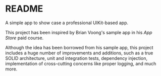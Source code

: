 #  README

A simple app to show case a professional UIKit-based app.

This project has been inspired by Brian Voong's sample app in his _App Store_ paid course.

Although the idea has been borrowed from his sample app, this project includes a huge number of improvements and additions, such as a true SOLID architecture, unit and integration tests, dependency injection, implementation of cross-cutting concerns like proper logging, and much more.
